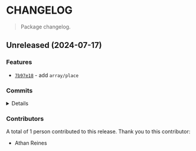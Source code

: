 # CHANGELOG

> Package changelog.

<section class="release" id="unreleased">

## Unreleased (2024-07-17)

<section class="features">

### Features

-   [`7b97e18`](https://github.com/stdlib-js/stdlib/commit/7b97e18463ee395851cb173559793a9d2a7c37e3) - add `array/place`

</section>

<!-- /.features -->

<section class="commits">

### Commits

<details>

-   [`8d4c46b`](https://github.com/stdlib-js/stdlib/commit/8d4c46b10ca912401e0ff0caa37a17cd3c443c2f) - **refactor:** update paths _(by Athan Reines)_
-   [`18b3c79`](https://github.com/stdlib-js/stdlib/commit/18b3c79c5035c7082618b7379cd6576e64393a96) - **refactor:** update paths _(by Athan Reines)_
-   [`7b97e18`](https://github.com/stdlib-js/stdlib/commit/7b97e18463ee395851cb173559793a9d2a7c37e3) - **feat:** add `array/place` _(by Athan Reines)_

</details>

</section>

<!-- /.commits -->

<section class="contributors">

### Contributors

A total of 1 person contributed to this release. Thank you to this contributor:

-   Athan Reines

</section>

<!-- /.contributors -->

</section>

<!-- /.release -->

